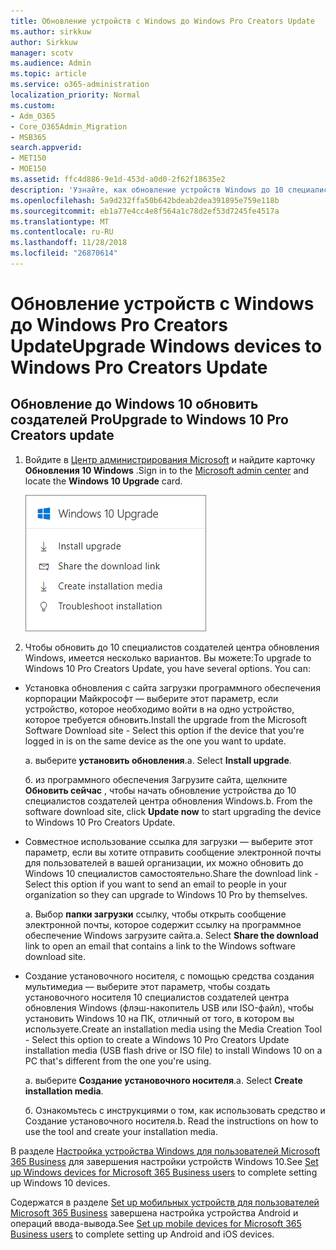 ```yaml
---
title: Обновление устройств с Windows до Windows Pro Creators Update
ms.author: sirkkuw
author: Sirkkuw
manager: scotv
ms.audience: Admin
ms.topic: article
ms.service: o365-administration
localization_priority: Normal
ms.custom:
- Adm_O365
- Core_O365Admin_Migration
- MSB365
search.appverid:
- MET150
- MOE150
ms.assetid: ffc4d886-9e1d-453d-a0d0-2f62f18635e2
description: 'Узнайте, как обновление устройств Windows до 10 специалистов создателей центра обновления Windows. '
ms.openlocfilehash: 5a9d232ffa50b642bdeab2dea391895e759e118b
ms.sourcegitcommit: eb1a77e4cc4e8f564a1c78d2ef53d7245fe4517a
ms.translationtype: MT
ms.contentlocale: ru-RU
ms.lasthandoff: 11/28/2018
ms.locfileid: "26870614"
---
```

# <a name="upgrade-windows-devices-to-windows-pro-creators-update"></a><span data-ttu-id="585d6-103">Обновление устройств с Windows до Windows Pro Creators Update</span><span class="sxs-lookup"><span data-stu-id="585d6-103">Upgrade Windows devices to Windows Pro Creators Update</span></span>

## <a name="upgrade-to-windows-10-pro-creators-update"></a><span data-ttu-id="585d6-104">Обновление до Windows 10 обновить создателей Pro</span><span class="sxs-lookup"><span data-stu-id="585d6-104">Upgrade to Windows 10 Pro Creators update</span></span>

1. <span data-ttu-id="585d6-105">Войдите в [Центр администрирования Microsoft](https://portal.office.com/adminportal/home) и найдите карточку **Обновления 10 Windows** .</span><span class="sxs-lookup"><span data-stu-id="585d6-105">Sign in to the [Microsoft admin center](https://portal.office.com/adminportal/home) and locate the **Windows 10 Upgrade** card.</span></span> 
    
    ![Обновление Windows 10 карту в центре администрирования.](media/066f47bf-7b88-4fea-8fd0-82798ea66716.png)
  
2. <span data-ttu-id="585d6-p101">Чтобы обновить до 10 специалистов создателей центра обновления Windows, имеется несколько вариантов. Вы можете:</span><span class="sxs-lookup"><span data-stu-id="585d6-p101">To upgrade to Windows 10 Pro Creators Update, you have several options. You can:</span></span>
    
- <span data-ttu-id="585d6-109">Установка обновления с сайта загрузки программного обеспечения корпорации Майкрософт — выберите этот параметр, если устройство, которое необходимо войти в на одно устройство, которое требуется обновить.</span><span class="sxs-lookup"><span data-stu-id="585d6-109">Install the upgrade from the Microsoft Software Download site - Select this option if the device that you're logged in is on the same device as the one you want to update.</span></span>
    
  <span data-ttu-id="585d6-p102">а. выберите **установить обновления**.</span><span class="sxs-lookup"><span data-stu-id="585d6-p102">a. Select **Install upgrade**.</span></span>
    
  <span data-ttu-id="585d6-p103">б. из программного обеспечения Загрузите сайта, щелкните **Обновить сейчас** , чтобы начать обновление устройства до 10 специалистов создателей центра обновления Windows.</span><span class="sxs-lookup"><span data-stu-id="585d6-p103">b. From the software download site, click **Update now** to start upgrading the device to Windows 10 Pro Creators Update.</span></span> 
    
- <span data-ttu-id="585d6-114">Совместное использование ссылка для загрузки — выберите этот параметр, если вы хотите отправить сообщение электронной почты для пользователей в вашей организации, их можно обновить до Windows 10 специалистов самостоятельно.</span><span class="sxs-lookup"><span data-stu-id="585d6-114">Share the download link - Select this option if you want to send an email to people in your organization so they can upgrade to Windows 10 Pro by themselves.</span></span>
 
   <span data-ttu-id="585d6-p104">а. Выбор **папки загрузки** ссылку, чтобы открыть сообщение электронной почты, которое содержит ссылку на программное обеспечение Windows загрузите сайта.</span><span class="sxs-lookup"><span data-stu-id="585d6-p104">a. Select **Share the download** link to open an email that contains a link to the Windows software download site.</span></span> 
    
 - <span data-ttu-id="585d6-117">Создание установочного носителя, с помощью средства создания мультимедиа — выберите этот параметр, чтобы создать установочного носителя 10 специалистов создателей центра обновления Windows (флэш-накопитель USB или ISO-файл), чтобы установить Windows 10 на ПК, отличный от того, в котором вы используете.</span><span class="sxs-lookup"><span data-stu-id="585d6-117">Create an installation media using the Media Creation Tool - Select this option to create a Windows 10 Pro Creators Update installation media (USB flash drive or ISO file) to install Windows 10 on a PC that's different from the one you're using.</span></span>
    
    <span data-ttu-id="585d6-p105">а. выберите **Создание установочного носителя**.</span><span class="sxs-lookup"><span data-stu-id="585d6-p105">a. Select **Create installation media**.</span></span>
    
    <span data-ttu-id="585d6-p106">б. Ознакомьтесь с инструкциями о том, как использовать средство и Создание установочного носителя.</span><span class="sxs-lookup"><span data-stu-id="585d6-p106">b. Read the instructions on how to use the tool and create your installation media.</span></span> 
    
<span data-ttu-id="585d6-122">В разделе [Настройка устройства Windows для пользователей Microsoft 365 Business](set-up-windows-devices.md) для завершения настройки устройств Windows 10.</span><span class="sxs-lookup"><span data-stu-id="585d6-122">See [Set up Windows devices for Microsoft 365 Business users](set-up-windows-devices.md) to complete setting up Windows 10 devices.</span></span> 
  
<span data-ttu-id="585d6-123">Содержатся в разделе [Set up мобильных устройств для пользователей Microsoft 365 Business](set-up-mobile-devices.md) завершена настройка устройства Android и операций ввода-вывода.</span><span class="sxs-lookup"><span data-stu-id="585d6-123">See [Set up mobile devices for Microsoft 365 Business users](set-up-mobile-devices.md) to complete setting up Android and iOS devices.</span></span> 
  
